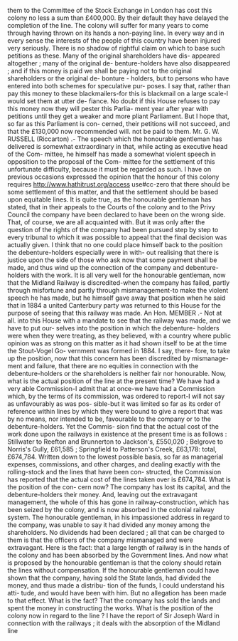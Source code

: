 them to the Committee of the Stock Exchange in London has cost this colony no less a sum than £400,000. By their default they have delayed the completion of the line. The colony will suffer for many years to come through having thrown on its hands a non-paying line. In every way and in every sense the interests of the people of this country have been injured very seriously. There is no shadow of rightful claim on which to base such petitions as these. Many of the original shareholders have dis- appeared altogether ; many of the original de- benture-holders have also disappeared ; and if this money is paid we shall be paying not to the original shareholders or the original de- bonture - holders, but to persons who have entered into both schemes for speculative pur- poses. I say that, rather than pay this money to these blackmailers-for this is blackmail on a large scale-I would set them at utter de- fiance. No doubt if this House refuses to pay this money now they will pester this Parlia- ment year after year with petitions until they get a weaker and more pliant Parliament. But I hope that, so far as this Parliament is con- cerned, their petitions will not succeed, and that the £130,000 now recommended will. not be paid to them. Mr. G. W. RUSSELL (Riccarton) .- The speech which the honourable gentleman has delivered is somewhat extraordinary in that, while acting as executive head of the Com- mittee, he himself has made a somewhat violent speech in opposition to the proposal of the Com- mittee for the settlement of this unfortunate difficulty, because it must be regarded as such. I have on previous occasions expressed the opinion that the honour of this colony requires http://www.hathitrust.org/access use#cc-zero that there should be some settlement of this matter, and that the settlement should be based upon equitable lines. It is quite true, as the honourable gentleman has stated, that in their appeals to the Courts of the colony and to the Privy Council the company have been declared to have been on the wrong side. That, of course, we are all acquainted with. But it was only after the question of the rights of the company had been pursued step by step to every tribunal to which it was possible to appeal that the final decision was actually given. I think that no one could place himself back to the position the debenture-holders especially were in with- out realising that there is justice upon the side of those who ask now that some payment shall be made, and thus wind up the connection of the company and debenture-holders with the work. It is all very well for the honourable gentleman, now that the Midland Railway is discredited-when the company has failed, partly through misfortune and partly through mismanagement-to make the violent speech he has made, but he himself gave away that position when he said that in 1884 a united Canterbury party was returned to this House for the purpose of seeing that this railway was made. An Hon. MEMBER .- Not at all. into this House with a mandate to see that the railway was made, and we have to put our- selves into the position in which the debenture- holders were when they were treating, as they believed, with a country where public opinion was as strong on this matter as it had shown itself to be at the time the Stout-Vogel Go- vernment was formed in 1884. I say, there- fore, to take up the position, now that this concern has been discredited by mismanage- ment and failure, that there are no equities in connection with the debenture-holders or the shareholders is neither fair nor honourable. Now, what is the actual position of the line at the present time? We have had a very able Commission-I admit that at once-we have had a Commission which, by the terms of its commission, was ordered to report-I will not say as unfavourably as was pos- sible-but it was limited so far as its order of reference within lines by which they were bound to give a report that was by no means, nor intended to be, favourable to the company or to the debenture-holders. Yet the Commis- sion find that the actual cost of the work done upon the railways in existence at the present time is as follows : Stillwater to Reefton and Brunnerton to Jackson's, £550,020 ; Belgrove to Norris's Gully, £61,585 ; Springfield to Patterson's Creek, £63,178: total, £674,784. Written down to the lowest possible basis, so far as managerial expenses, commissions, and other charges, and dealing exactly with the rolling-stock and the lines that have been con- structed, the Commission has reported that the actual cost of the lines taken over is £674,784. What is the position of the con- cern now? The company has lost its capital, and the debenture-holders their money. And, leaving out the extravagant management, the whole of this has gone in railway-construction, which has been seized by the colony, and is now absorbed in the colonial railway system. The honourable gentleman, in his impassioned address in regard to the company, was unable to say it had divided any money among the shareholders. No dividends had been declared ; all that can be charged to them is that the officers of the company mismanaged and were extravagant. Here is the fact: that a large length of railway is in the hands of the colony and has been absorbed by the Government lines. And now what is proposed by the honourable gentleman is that the colony should retain the lines without compensation. If the honourable gentleman could have shown that the company, having sold the State lands, had divided the money, and thus made a distribu- tion of the funds, I could understand his atti- tude, and would have been with him. But no allegation has been made to that effect. What is the fact? That the company has sold the lands and spent the money in constructing the works. What is the position of the colony now in regard to the line ? I have the report of Sir Joseph Ward in connection with the railways ; it deals with the absorption of the Midland line 